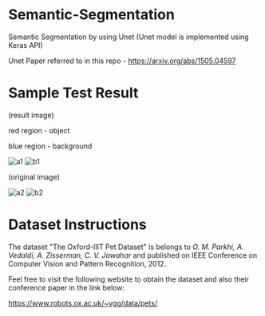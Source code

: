 # Semantic-Segmentation
Semantic Segmentation by using Unet (Unet model is implemented using Keras API)

Unet Paper referred to in this repo - https://arxiv.org/abs/1505.04597

# Sample Test Result
(result image)

red region - object

blue region - background

![a1](https://user-images.githubusercontent.com/49195906/148007987-b76d4119-6b38-40a8-9138-6fb640f2a006.png)
![b1](https://user-images.githubusercontent.com/49195906/148012148-305131c5-bfeb-4883-8f25-09db197a693e.png)


(original image)

![a2](https://user-images.githubusercontent.com/49195906/148007849-ad82394d-8918-4b2e-a816-13fdf2ba6150.jpg)
![b2](https://user-images.githubusercontent.com/49195906/148012170-f7ce8ae5-511e-4bcb-9f80-9e69cb223a59.jpg)



# Dataset Instructions
The dataset "The Oxford-IIIT Pet Dataset" is belongs to _O. M. Parkhi, A. Vedaldi, A. Zisserman, C. V. Jawahar_ and published on IEEE Conference on Computer Vision and Pattern Recognition, 2012.

Feel free to visit the following website to obtain the dataset and also their conference paper in the link below:

https://www.robots.ox.ac.uk/~vgg/data/pets/
